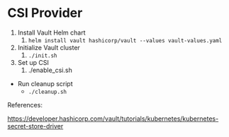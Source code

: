 # CSI Provider

1. Install Vault Helm chart
   1. `helm install vault hashicorp/vault --values vault-values.yaml`
2. Initialize Vault cluster
   1. `./init.sh`
3. Set up CSI
   1. ./enable_csi.sh

* Run cleanup script
  * `./cleanup.sh`

References:

https://developer.hashicorp.com/vault/tutorials/kubernetes/kubernetes-secret-store-driver

